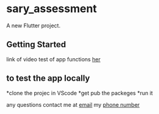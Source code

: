 # sary_assessment

A new Flutter project.

## Getting Started

link of video test of app functions [her](https://drive.google.com/drive/folders/1twewd4IQLwBrCaBln_lNteR6DaEs_JNj?usp=sharing)

## to test the app locally 

*clone the projec in VScode
*get pub the packeges
*run it

any questions contact me at [email](nawaf.sheddi@gmail.com) my [phone number](0568712266)
